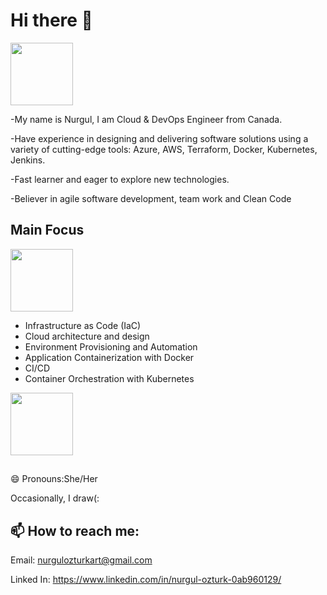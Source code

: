 # Hi there 👋 

<div id="header" align="left">
  <img src="https://media.giphy.com/media/PCOoQbrTHg4IKQo3tH/giphy.gif" width="100"/>
</div>

-My name is Nurgul, I am Cloud & DevOps Engineer from Canada.

-Have experience in designing and delivering software solutions using a variety of cutting-edge tools: Azure, AWS, Terraform, Docker, Kubernetes, Jenkins.

-Fast learner and eager to explore new technologies.

-Believer in agile software development, team work and Clean Code


 ## Main Focus 
 
 <div align="left">
  <img src="https://media.giphy.com/media/1p4FBifKiROmgzlbHl/giphy.gif" width="100"/>
</div>

* Infrastructure as Code (IaC)
* Cloud architecture and design
* Environment Provisioning and Automation
* Application Containerization with Docker
* CI/CD
* Container Orchestration with Kubernetes



<div align="left">
  <img src="https://media.giphy.com/media/1p4FBifKiROmgzlbHl/giphy.gif" width="100"/>
</div>



##
😄 Pronouns:She/Her

Occasionally, I draw(:


## 📫 How to reach me:


Email: nurgulozturkart@gmail.com

Linked In: https://www.linkedin.com/in/nurgul-ozturk-0ab960129/






